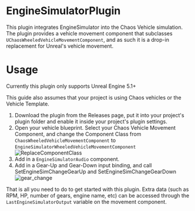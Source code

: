 # EngineSimulatorPlugin

This plugin integrates EngineSimulator into the Chaos Vehicle simulation. The plugin provides a vehicle movement component that subclasses `UChaosWheeledVehicleMovementComponent`, and as such it is a drop-in replacement for Unreal's vehicle movement.

# Usage

Currently this plugin only supports Unreal Engine 5.1+

This guide also assumes that your project is using Chaos vehicles or the Vehicle Template.

1. Download the plugin from the Releases page, put it into your project's plugin folder and enable it inside your project's plugin settings.
2. Open your vehicle blueprint. Select your Chaos Vehicle Movement Component, and change the Component Class from `ChaosWheeledVehicleMovementComponent` to `EngineSimulatorWheeledVehicleMovementComponent`
![ReplaceComponentClass](https://user-images.githubusercontent.com/8600772/226207696-951aaae3-2547-40ae-81bf-407d0fb5bed6.png)
3. Add in a `EngineSimulatorAudio` component.
4. Add in a Gear-Up and Gear-Down input binding, and call SetEngineSimChangeGearUp and SetEngineSimChangeGearDown
![gear_change](https://user-images.githubusercontent.com/8600772/226207860-61120a57-6a01-4a57-bf23-aa2049ff0b5c.png)

That is all you need to do to get started with this plugin. Extra data (such as RPM, HP, number of gears, engine name, etc) can be accessed through the `LastEngineSimulatorOutput` variable on the movement component.
